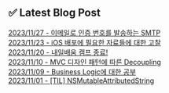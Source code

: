 
## ✅ Latest Blog Post

<!-- Madman-dev:START -->
[2023/11/27 - 이메일로 인증 번호를 발송하는 SMTP](https://velog.io/@jacks222/%EC%9D%B4%EB%A9%94%EC%9D%BC%EB%A1%9C-%EC%9D%B8%EC%A6%9D-%EB%B2%88%ED%98%B8%EB%A5%BC-%EB%B0%9C%EC%86%A1%ED%95%98%EB%8A%94-SMTP) <br/>
[2023/11/23 - iOS 배포에 필요한 자료들에 대한 고찰](https://velog.io/@jacks222/iOS-%EB%B0%B0%ED%8F%AC%EC%97%90-%ED%95%84%EC%9A%94%ED%95%9C-%EC%9E%90%EB%A3%8C%EB%93%A4%EC%97%90-%EB%8C%80%ED%95%9C-%EA%B3%A0%EC%B0%B0) <br/>
[2023/11/20 - 내일배움 캠프 종료!](https://velog.io/@jacks222/%EB%82%B4%EC%9D%BC%EB%B0%B0%EC%9B%80-%EC%BA%A0%ED%94%84-%EC%A2%85%EB%A3%8C) <br/>
[2023/11/10 - MVC 디자인 패턴에 따른 Decoupling](https://velog.io/@jacks222/MVC-%EB%94%94%EC%9E%90%EC%9D%B8-%ED%8C%A8%ED%84%B4%EC%97%90-%EB%94%B0%EB%A5%B8-Decoupling) <br/>
[2023/11/09 - Business Logic에 대한 공부](https://velog.io/@jacks222/Business-Logic%EC%97%90-%EB%8C%80%ED%95%9C-%EA%B3%B5%EB%B6%80) <br/>
[2023/11/01 - [TIL] NSMutableAttributedString](https://velog.io/@jacks222/TIL-NSMutableAttributedString) <br/>
<!-- Madman-dev:END -->
